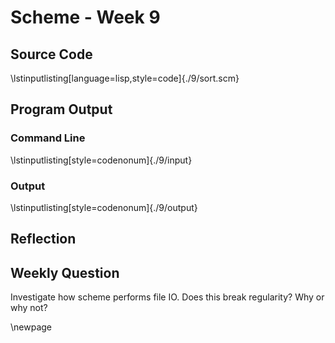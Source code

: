 # Scheme - Week 9
## Source Code
\lstinputlisting[language=lisp,style=code]{./9/sort.scm}


## Program Output
### Command Line
\lstinputlisting[style=codenonum]{./9/input}


### Output
\lstinputlisting[style=codenonum]{./9/output}


## Reflection



## Weekly Question

Investigate how scheme performs file IO. Does this break regularity? Why or why
not?

\newpage
